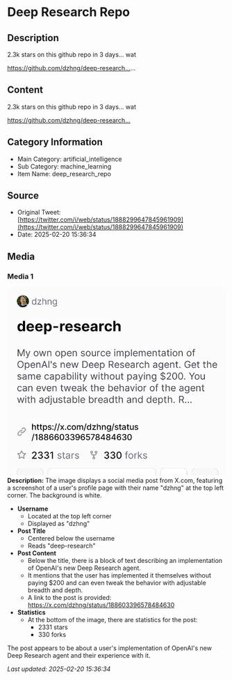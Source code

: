 # Deep Research Repo

## Description
2.3k stars on this github repo in 3 days... wat 

https://github.com/dzhng/deep-research…...

## Content
2.3k stars on this github repo in 3 days... wat 

https://github.com/dzhng/deep-research…

## Category Information

- Main Category: artificial_intelligence
- Sub Category: machine_learning
- Item Name: deep_research_repo

## Source

- Original Tweet: [https://twitter.com/i/web/status/1888299647845961909](https://twitter.com/i/web/status/1888299647845961909)
- Date: 2025-02-20 15:36:34

## Media

### Media 1
![media_0](./media_0.jpg)
**Description:** The image displays a social media post from X.com, featuring a screenshot of a user's profile page with their name "dzhng" at the top left corner. The background is white.

*   **Username**
    *   Located at the top left corner
    *   Displayed as "dzhng"
*   **Post Title**
    *   Centered below the username
    *   Reads "deep-research"
*   **Post Content**
    *   Below the title, there is a block of text describing an implementation of OpenAI's new Deep Research agent.
    *   It mentions that the user has implemented it themselves without paying $200 and can even tweak the behavior with adjustable breadth and depth.
    *   A link to the post is provided: https://x.com/dzhng/status/188603396578484630
*   **Statistics**
    *   At the bottom of the image, there are statistics for the post:
        *   2331 stars
        *   330 forks

The post appears to be about a user's implementation of OpenAI's new Deep Research agent and their experience with it.


*Last updated: 2025-02-20 15:36:34*